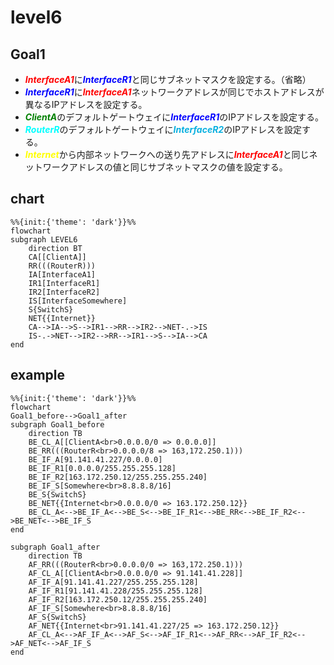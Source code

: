 # level6

## Goal1
* <font color="red">***InterfaceA1***</font>に<font color="blue">***InterfaceR1***</font>と同じサブネットマスクを設定する。（省略）
* <font color="blue">***InterfaceR1***</font>に<font color="red">***InterfaceA1***</font>ネットワークアドレスが同じでホストアドレスが異なるIPアドレスを設定する。
* <font color="green">***ClientA***</font>のデフォルトゲートウェイに<font color="blue">***InterfaceR1***</font>のIPアドレスを設定する。
* <font color="cyan">***RouterR***</font>のデフォルトゲートウェイに<font color="skayblue">***InterfaceR2***</font>のIPアドレスを設定する。
* <font color="yellow">***Internet***</font>から内部ネットワークへの送り先アドレスに<font color="red">***InterfaceA1***</font>と同じネットワークアドレスの値と同じサブネットマスクの値を設定する。

## chart
```mermaid
%%{init:{'theme': 'dark'}}%%
flowchart
subgraph LEVEL6
    direction BT
    CA[[ClientA]]
    RR(((RouterR)))
    IA[InterfaceA1]
    IR1[InterfaceR1]
    IR2[InterfaceR2]
    IS[InterfaceSomewhere]
    S{SwitchS}
    NET{{Internet}}
    CA-->IA-->S-->IR1-->RR-->IR2-->NET-.->IS
    IS-.->NET-->IR2-->RR-->IR1-->S-->IA-->CA
end
```

## example
```mermaid
%%{init:{'theme': 'dark'}}%%
flowchart
Goal1_before-->Goal1_after
subgraph Goal1_before
    direction TB
    BE_CL_A[[ClientA<br>0.0.0.0/0 => 0.0.0.0]]
    BE_RR(((RouterR<br>0.0.0.0/8 => 163,172.250.1)))
    BE_IF_A[91.141.41.227/0.0.0.0]
    BE_IF_R1[0.0.0.0/255.255.255.128]
    BE_IF_R2[163.172.250.12/255.255.255.240]
    BE_IF_S[Somewhere<br>8.8.8.8/16]
    BE_S{SwitchS}
    BE_NET{{Internet<br>0.0.0.0/0 => 163.172.250.12}}
    BE_CL_A<-->BE_IF_A<-->BE_S<-->BE_IF_R1<-->BE_RR<-->BE_IF_R2<-->BE_NET<-->BE_IF_S   
end

subgraph Goal1_after
    direction TB
    AF_RR(((RouterR<br>0.0.0.0/0 => 163,172.250.1)))
    AF_CL_A[[ClientA<br>0.0.0.0/0 => 91.141.41.228]]
    AF_IF_A[91.141.41.227/255.255.255.128]
    AF_IF_R1[91.141.41.228/255.255.255.128]
    AF_IF_R2[163.172.250.12/255.255.255.240]
    AF_IF_S[Somewhere<br>8.8.8.8/16]
    AF_S{SwitchS}
    AF_NET{{Internet<br>91.141.41.227/25 => 163.172.250.12}}
    AF_CL_A<-->AF_IF_A<-->AF_S<-->AF_IF_R1<-->AF_RR<-->AF_IF_R2<-->AF_NET<-->AF_IF_S   
end
```
